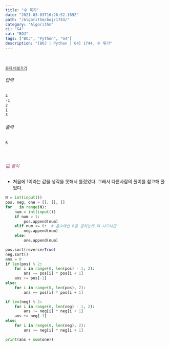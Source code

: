 ```yaml
---
title: "수 묶기"
date: "2021-03-03T16:26:52.169Z"
path: "/Algorithm/boj/1744/"
category: "Algorithm"
ci: "G4"
cat: "BOJ"
tags: ["BOJ", "Python", "G4"]
description: "[BOJ | Python | G4] 1744. 수 묶기"
---
```


<br />

<a href="https://www.acmicpc.net/problem/1744"><small>문제 바로가기</small></a>

###### 입력

```sh
4
-1
2
1
3
```

###### 출력

```sh
6
```

<br />

##### <h5 style="color:#C587AE;">💻 풀이</h5>

* 처음에 1이라는 값을 생각을 못해서 틀렸었다. 그래서 다른사람의 풀이를 참고해 풀었다.

```python
N = int(input())
pos, neg, one = [], [], []
for _ in range(N):
    num = int(input())
    if num > 1:
        pos.append(num)
    elif num <= 0:  # 음수에선 0을 곱하는게 더 나으니깐
        neg.append(num)
    else:
        one.append(num)

pos.sort(reverse=True)
neg.sort()
ans = 0
if len(pos) % 2:
    for i in range(0, len(pos) - 1, 2):
        ans += pos[i] * pos[i + 1]
    ans += pos[-1]
else:
    for i in range(0, len(pos), 2):
        ans += pos[i] * pos[i + 1]

if len(neg) % 2:
    for i in range(0, len(neg) - 1, 2):
        ans += neg[i] * neg[i + 1]
    ans += neg[-1]
else:
    for i in range(0, len(neg), 2):
        ans += neg[i] * neg[i + 1]

print(ans + sum(one))
```




